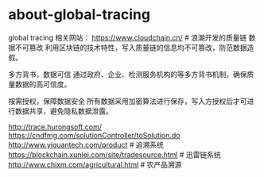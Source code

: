 # about-global-tracing
global tracing 
相关网站： 
https://www.cloudchain.cn/    # 浪潮开发的质量链
          数据不可篡改
利用区块链的技术特性，写入质量链的信息均不可篡改，防范数据造假。


多方背书，数据可信
通过政府、企业、检测服务机构的等多方背书机制，确保质量数据的高可信度。


按需授权，保障数据安全
所有数据采用加密算法进行保存，写入方授权后才可进行数据共享，避免隐私数据泄露。

http://trace.hurongsoft.com/
https://cndfmg.com/solutionController/toSolution.do
http://www.yiquantech.com/product    # 追溯系统
https://blockchain.xunlei.com/site/tradesource.html  # 迅雷链系统
http://www.chixm.com/agricultural.html   # 农产品溯源

